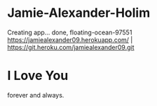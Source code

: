 # Jamie-Alexander-Holim
Creating app... done, floating-ocean-97551
https://jamiealexander09.herokuapp.com/ | https://git.heroku.com/jamiealexander09.git

<!DOCTYPE html>
<html>
<body>

<h1>I Love You</h1>

<p>forever and always.</p>

</body>
</html>
